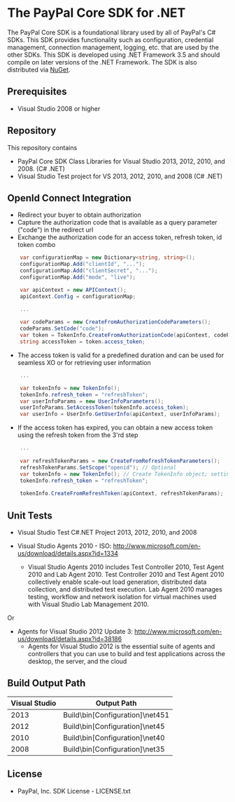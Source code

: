 # The PayPal Core SDK for .NET

The PayPal Core SDK is a foundational library used by all of PayPal's C# SDKs. This SDK provides functionality such as configuration, credential management, connection management, logging, etc. that are used by the other SDKs. This SDK is developed using .NET Framework 3.5 and should compile on later versions of the .NET Framework. The SDK is also distributed via [NuGet](http://www.nuget.org/packages/PayPalCoreSDK/).

## Prerequisites

*	Visual Studio 2008 or higher


## Repository

This repository contains

*	PayPal Core SDK Class Libraries for Visual Studio 2013, 2012, 2010, and 2008. (C# .NET)
*	Visual Studio Test project for VS 2013, 2012, 2010, and 2008 (C# .NET)


## OpenId Connect Integration

   * Redirect your buyer to obtain authorization
   * Capture the authorization code that is available as a query parameter ("code") in the redirect url
   * Exchange the authorization code for an access token, refresh token, id token combo

```csharp	
    var configurationMap = new Dictionary<string, string>();
    configurationMap.Add("clientId", "...");
    configurationMap.Add("clientSecret", "...");
    configurationMap.Add("mode", "live");

    var apiContext = new APIContext();
    apiContext.Config = configurationMap;

    ...
    
    var codeParams = new CreateFromAuthorizationCodeParameters();
    codeParams.SetCode("code");
    var token = TokenInfo.CreateFromAuthorizationCode(apiContext, codeParams);
    string accessToken = token.access_token;
```

   * The access token is valid for a predefined duration and can be used for seamless XO or for retrieving user information

```csharp
    ...

    var tokenInfo = new TokenInfo();
    tokenInfo.refresh_token = "refreshToken";
    var userInfoParams = new UserInfoParameters();
    userInfoParams.SetAccessToken(tokenInfo.access_token);
    var userInfo = UserInfo.GetUserInfo(apiContext, userInfoParams);
```

   * If the access token has expired, you can obtain a new access token using the refresh token from the 3'rd step

```csharp
    ...
    
    var refreshTokenParams = new CreateFromRefreshTokenParameters();
    refreshTokenParams.SetScope("openid"); // Optional
    var tokenInfo = new TokenInfo(); // Create TokenInfo object; setting the refresh token
    tokenInfo.refresh_token = "refreshToken";
    
    tokenInfo.CreateFromRefreshToken(apiContext, refreshTokenParams);
```

## Unit Tests

*	Visual Studio Test C#.NET Project 2013, 2012, 2010, and 2008

*   Visual Studio Agents 2010 - ISO: http://www.microsoft.com/en-us/download/details.aspx?id=1334
	- Visual Studio Agents 2010 includes Test Controller 2010, Test Agent 2010 and Lab Agent 2010. Test Controller 2010 and Test Agent 2010 collectively enable scale-out load generation, distributed data collection, and distributed test execution. Lab Agent 2010 manages testing, workflow and network isolation for virtual machines used with Visual Studio Lab Management 2010. 

Or

*   Agents for Visual Studio 2012 Update 3: http://www.microsoft.com/en-us/download/details.aspx?id=38186
    - Agents for Visual Studio 2012 is the essential suite of agents and controllers that you can use to build and test applications across the desktop, the server, and the cloud

## Build Output Path

| Visual Studio | Output Path                      |
| ------------- | -------------------------------- |
| 2013          | Build\bin\[Configuration]\net451 |
| 2012          | Build\bin\[Configuration]\net45  |
| 2010          | Build\bin\[Configuration]\net40  |
| 2008          | Build\bin\[Configuration]\net35  |

## License

*	PayPal, Inc. SDK License - LICENSE.txt

